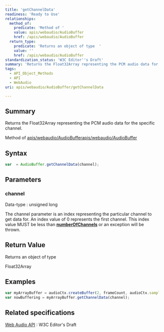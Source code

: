 ```yaml
---
title: 'getChannelData'
readiness: 'Ready to Use'
relationships:
  method_of:
    predicate: 'Method of '
    value: apis/webaudio/AudioBuffer
    href: /apis/webaudio/AudioBuffer
  return_type:
    predicate: 'Returns an object of type  '
    value: ''
    href: /apis/webaudio/AudioBuffer
standardization_status: 'W3C Editor''s Draft'
summary: 'Returns the Float32Array representing the PCM audio data for the specific channel.'
tags:
  - API_Object_Methods
  - API
  - WebAudio
uri: apis/webaudio/AudioBuffer/getChannelData

---
```

## Summary

Returns the Float32Array representing the PCM audio data for the specific channel.

Method of [apis/webaudio/AudioBuffer](/apis/webaudio/AudioBuffer)[apis/webaudio/AudioBuffer](/apis/webaudio/AudioBuffer)

## Syntax

``` js
var  = AudioBuffer.getChannelData(channel);
```

## Parameters

### channel

 Data-type
:   unsigned long

 The channel parameter is an index representing the particular channel to get data for. An index value of 0 represents the first channel. This index value MUST be less than [**numberOfChannels**](/apis/webaudio/AudioBuffer/numberOfChannels) or an exception will be thrown.

## Return Value

Returns an object of type

Float32Array

## Examples

``` js
var myArrayBuffer = audioCtx.createBuffer(2, frameCount, audioCtx.sampleRate);
var nowBuffering = myArrayBuffer.getChannelData(channel);
```

## Related specifications

[Web Audio API](http://webaudio.github.io/web-audio-api/)
:   W3C Editor's Draft
